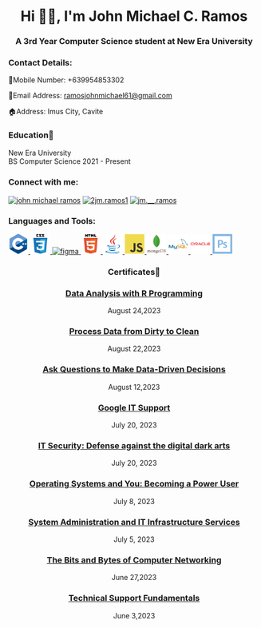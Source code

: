 <h1 align="center">Hi 🙋‍♂️, I'm John Michael C. Ramos</h1>
<h3 align="center">A 3rd Year Computer Science student at New Era University</h3>

<h3 align = "left"> Contact Details: </h3>
    <p>📲Mobile Number: +639954853302</p>
    <p>📧Email Address: <a href = "mailto:ramosjohnmichael61@gmail.com">ramosjohnmichael61@gmail.com</a></p>
    <p>🏠Address: Imus City, Cavite</p>

<h3 align = "left">Education🏫</h3>
<p>
  New Era University <br>
  BS Computer Science 2021 - Present
</p>

<h3 align="left">Connect with me:</h3>
<p align="left">
<a href="https://www.linkedin.com/in/john-michael-ramos-a3b833284/" target="blank"><img align="center" src="https://raw.githubusercontent.com/rahuldkjain/github-profile-readme-generator/master/src/images/icons/Social/linked-in-alt.svg" alt="john michael ramos" height="30" width="40" /></a>
<a href="https://fb.com/2jm.ramos1" target="blank"><img align="center" src="https://raw.githubusercontent.com/rahuldkjain/github-profile-readme-generator/master/src/images/icons/Social/facebook.svg" alt="2jm.ramos1" height="30" width="40" /></a>
<a href="https://instagram.com/jm.__.ramos" target="blank"><img align="center" src="https://raw.githubusercontent.com/rahuldkjain/github-profile-readme-generator/master/src/images/icons/Social/instagram.svg" alt="jm.__.ramos" height="30" width="40" /></a>
</p>

<h3 align="left">Languages and Tools:</h3>
<p align="left"> <a href="https://www.w3schools.com/cpp/" target="_blank" rel="noreferrer"> <img src="https://raw.githubusercontent.com/devicons/devicon/master/icons/cplusplus/cplusplus-original.svg" alt="cplusplus" width="40" height="40"/> </a> <a href="https://www.w3schools.com/css/" target="_blank" rel="noreferrer"> <img src="https://raw.githubusercontent.com/devicons/devicon/master/icons/css3/css3-original-wordmark.svg" alt="css3" width="40" height="40"/> </a> <a href="https://www.figma.com/" target="_blank" rel="noreferrer"> <img src="https://www.vectorlogo.zone/logos/figma/figma-icon.svg" alt="figma" width="40" height="40"/> </a> <a href="https://www.w3.org/html/" target="_blank" rel="noreferrer"> <img src="https://raw.githubusercontent.com/devicons/devicon/master/icons/html5/html5-original-wordmark.svg" alt="html5" width="40" height="40"/> </a> <a href="https://www.java.com" target="_blank" rel="noreferrer"> <img src="https://raw.githubusercontent.com/devicons/devicon/master/icons/java/java-original.svg" alt="java" width="40" height="40"/> </a> <a href="https://developer.mozilla.org/en-US/docs/Web/JavaScript" target="_blank" rel="noreferrer"> <img src="https://raw.githubusercontent.com/devicons/devicon/master/icons/javascript/javascript-original.svg" alt="javascript" width="40" height="40"/> </a> <a href="https://www.mongodb.com/" target="_blank" rel="noreferrer"> <img src="https://raw.githubusercontent.com/devicons/devicon/master/icons/mongodb/mongodb-original-wordmark.svg" alt="mongodb" width="40" height="40"/> </a> <a href="https://www.mysql.com/" target="_blank" rel="noreferrer"> <img src="https://raw.githubusercontent.com/devicons/devicon/master/icons/mysql/mysql-original-wordmark.svg" alt="mysql" width="40" height="40"/> </a> <a href="https://www.oracle.com/" target="_blank" rel="noreferrer"> <img src="https://raw.githubusercontent.com/devicons/devicon/master/icons/oracle/oracle-original.svg" alt="oracle" width="40" height="40"/> </a> <a href="https://www.photoshop.com/en" target="_blank" rel="noreferrer"> <img src="https://raw.githubusercontent.com/devicons/devicon/master/icons/photoshop/photoshop-line.svg" alt="photoshop" width="40" height="40"/> </a> </p>

<h3 align = "center">Certificates📜</h3>
<h3 align = "center"><a href="https://coursera.org/share/bdf8c1693ca135d8629687b8dabc3112">Data Analysis with R Programming</a></h3><p align = "center">August 24,2023</p>
<h3 align = "center"><a href="https://coursera.org/share/eab959daa905be85af639937ac5a58d5">Process Data from Dirty to Clean</a></h3><p align = "center">August 22,2023</p>
<h3 align = "center"><a href="https://coursera.org/share/3528b021c2e8e673d5cc85a1539d35b8">Ask Questions to Make Data-Driven Decisions</a></h3><p align = "center">August 12,2023</p>
<h3 align = "center"><a href="https://coursera.org/share/a6df64fa6114c0dc37f41be28eda3d21">Google IT Support</a></h3><p align = "center">July 20, 2023</p>
<h3 align = "center"><a href="https://coursera.org/share/cf5de79f861e69e9934d0360a707e972">IT Security: Defense against the digital dark arts</a></h3><p align = "center">July 20, 2023</p>
<h3 align = "center"><a href="https://coursera.org/share/8a35b1da8a51d3553f02364cdb97bead">Operating Systems and You: Becoming a Power User</a></h3><p align = "center">July 8, 2023</p>
<h3 align = "center"><a href="https://coursera.org/share/926a31e4eedf1af6f8a74630c4b3e23d">System Administration and IT Infrastructure Services</a></h3><p align = "center">July 5, 2023</p>
<h3 align = "center"><a href="https://coursera.org/share/040225e83501a6070da52239e3d35437">The Bits and Bytes of Computer Networking</a></h3><p align = "center">June 27,2023</p>
<h3 align = "center"><a href="https://coursera.org/share/aceeeefdf5281c2debd90f64127b6c28">Technical Support Fundamentals</a></h3><p align = "center">June 3,2023</p>


